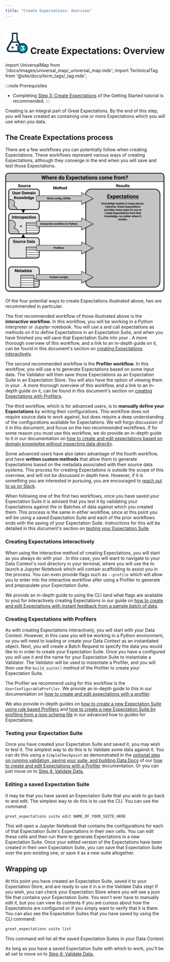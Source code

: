 ```yaml
---
title: "Create Expectations: Overview"
---
```

# [![Create Expectations Icon](../../images/universal_map/Flask-active.png)](./create_expectations_overview.md) Create Expectations: Overview

import UniversalMap from '/docs/images/universal_map/_universal_map.mdx';
import TechnicalTag from '@site/docs/term_tags/_tag.mdx';

<!--Use 'inactive' or 'active' to indicate which Universal Map steps this term has a use case within.-->

<UniversalMap setup='inactive' connect='inactive' create='active' validate='inactive'/>

:::note Prerequisites
- Completing [Step 3: Create Expectations](../../tutorials/getting_started/tutorial_create_expectations.md) of the Getting Started tutorial is recommended.
:::

Creating <TechnicalTag tag="expectation" text="Expectations" /> is an integral part of Great Expectations.  By the end of this step, you will have created an <TechnicalTag tag="expectation_suite" text="Expectation Suite" /> containing one or more Expectations which you will use when you <TechnicalTag tag="validation" text="Validate" /> data.

## The Create Expectations process

There are a few workflows you can potentially follow when creating Expectations.  These workflows represent various ways of creating Expectations, although they converge in the end when you will save and test those Expectations.

![Where do Expectations come from?](../../images/universal_map/overviews/where_expectations_come_from.png)

Of the four potential ways to create Expectations illustrated above, two are recommended in particular.

The first recommended workflow of those illustrated above is the **interactive workflow.**  In this workflow, you will be working in a Python interpreter or Jupyter notebook.  You will use a <TechnicalTag tag="validator" text="Validator" /> and call expectations as methods on it to define Expectations in an Expectation Suite, and when you have finished you will save that Expectation Suite into your <TechnicalTag tag="expectation_store" text="Expectation Store" />.  A more thorough overview of this workflow, and a link to an in-depth guide on it, can be found in this document's section on [creating Expectations interactively](#creating-expectations-interactively).

The second recommended workflow is the **Profiler workflow.**  In this workflow, you will use a <TechnicalTag tag="profiler" text="Profiler" /> to generate Expectations based on some input data.  The Validator will then save those Expectations as an Expectation Suite in an Expectation Store.  You will also have the option of viewing them in your <TechnicalTag tag="data_docs" text="Data Docs" />.  A more thorough overview of this workflow, and a link to an in-depth guide on it, can be found in this document's section on [creating Expectations with Profilers](#creating-expectations-with-profilers).

The third workflow, which is for advanced users, is to **manually define your Expectations** by writing their configurations.  This workflow does not require source data to work against, but does require a deep understanding of the configurations available for Expectations.  We will forgo discussion of it in this document, and focus on the two recommended workflows.  If for some reason you must use this workflow, we do provide an in-depth guide to it in our documentation on [how to create and edit expectations based on domain knowledge without inspecting data directly](./how_to_create_and_edit_expectations_based_on_domain_knowledge_without_inspecting_data_directly.md).

Some advanced users have also taken advantage of the fourth workflow, and have **written custom methods** that allow them to generate Expectations based on the metadata associated with their source data systems.  This process for creating Expectations is outside the scope of this overview, and will not be discussed in depth here.  However, if it is something you are interested in pursuing, you are encouraged to [reach out to us on Slack](https://greatexpectations.io/slack).

When following one of the first two workflows, once you have saved your Expectation Suite it is advised that you test it by validating your Expectations against the <TechnicalTag tag="batch" text="Batch" /> or Batches of data against which you created them.  This process is the same in either workflow, since at this point you will be using a saved Expectation Suite and each of the prior workflows ends with the saving of your Expectation Suite.  Instructions for this will be detailed in this document's section on [testing your Expectation Suite](#testing-your-expectation-suite).

### Creating Expectations interactively

When using the interactive method of creating Expectations, you will start as you always do with your <TechnicalTag tag="data_context" text="Data Context" />.  In this case, you will want to navigate to your Data Context's root directory in your terminal, where you will use the <TechnicalTag tag="cli" text="CLI" /> to launch a Jupyter Notebook which will contain scaffolding to assist you in the process.  You can even provide flags such as `--profile` which will allow you to enter into the interactive workflow after using a Profiler to generate and prepopulate your Expectation Suite.

We provide an in-depth guide to using the CLI (and what flags are available to you) for interactively creating Expectations in our guide on [how to create and edit Expectations with instant feedback from a sample batch of data](./how_to_create_and_edit_expectations_with_instant_feedback_from_a_sample_batch_of_data.md).

### Creating Expectations with Profilers

As with creating Expectations interactively, you will start with your Data Context.  However, in this case you will be working in a Python environment, so you will need to loading or create your Data Context as an instantiated object.  Next, you will create a Batch Request to specify the data you would like to <TechnicalTag tag="profiling" text="Profile" /> in order to create your Expectation Suite.  Once you have a <TechnicalTag tag="batch_request" text="Batch Request" /> configured you will use it and the name for your Expectation Suite to instantiate a Validator.  The Validator will be used to instantiate a Profiler, and you will then use the `build_suite()` method of the Profiler to create your Expectation Suite. 

The Profiler we recommend using for this workflow is the `UserConfigurableProfiler`.  We provide an in-depth guide to this in our documentation on [how to create and edit expectations with a profiler](./how_to_create_and_edit_expectations_with_a_profiler.md).

We also provide in-depth guides on [how to create a new Expectation Suite using rule based Profilers](./advanced/how_to_create_a_new_expectation_suite_using_rule_based_profilers.md) and [how to create a new Expectation Suite by profiling from a json schema file](./advanced/how_to_create_a_new_expectation_suite_by_profiling_from_a_jsonschema_file.md) in our advanced how to guides for Expectations.

### Testing your Expectation Suite

Once you have created your Expectation Suite and saved it, you may wish to test it.  The simplest way to do this is to Validate some data against it.  You can do this using a `SimpleCheckpoint` as demonstrated in the [optional step on running validation, saving your suite, and building Data Docs](./how_to_create_and_edit_expectations_with_a_profiler.md#6-optional-running-validation-saving-your-suite-and-building-data-docs) of our [how to create and edit Expectations with a Profiler](./how_to_create_and_edit_expectations_with_a_profiler.md) documentation.  Or you can just move on to [Step 4: Validate Data.](../validation/validate_data_overview.md)

### Editing a saved Expectation Suite

It may be that you have saved an Expectation Suite that you wish to go back to and edit.  The simplest way to do this is to use the CLI.  You can use the command:

```markdown title="Terminal command"
great_expectations suite edit NAME_OF_YOUR_SUITE_HERE
```

This will open a Jupyter Notebook that contains the configurations for each of that Expectation Suite's Expectations in their own cells.  You can edit these cells and then run them to generate Expectations in a new Expectation Suite.  Once your edited version of the Expectations have been created in their own Expectation Suite, you can save that Expectation Suite over the pre-existing one, or save it as a new suite altogether.

## Wrapping up

At this point you have created an Expectation Suite, saved it to your Expectation Store, and are ready to use it in a <TechnicalTag tag="checkpoint" text="Checkpoint" /> in the Validate Data step!  If you wish, you can check your Expectation Store where you will see a json file that contains your Expectation Suite.  You won't ever have to manually edit it, but you can view its contents if you are curious about how the Expectations are configured or if you simply want to verify that it is there.  You can also see the Expectation Suites that you have saved by using the CLI command:

```markdown title="Terminal command"
great_expectations suite list
```

This command will list all the saved Expectation Suites in your Data Context.

As long as you have a saved Expectation Suite with which to work, you'll be all set to move on to [Step 4: Validate Data.](../validation/validate_data_overview.md)

